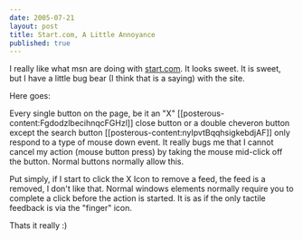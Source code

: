 ```yaml
--- 
date: 2005-07-21
layout: post
title: Start.com, A Little Annoyance
published: true
---
```

I really like what msn are doing with <a href="http://www.start.com/myw3b" rel="tag">start.com</a>. It looks sweet. It is sweet, but I have a little bug bear (I think that is a saying) with the site.<p />Here goes:<p />Every single button on the page, be it an "X" [[posterous-content:FgdodzlbecihnqcFGHzl]] close button or a double cheveron button except the search button [[posterous-content:nyIpvtBqqhsigkebdjAF]] only respond to a type of mouse down event. It really bugs me that I cannot cancel my action (mouse button press) by taking the mouse mid-click off the button. Normal buttons normally allow this.<p />Put simply, if I start to click the X Icon to remove a feed, the feed is a removed, I don't like that. Normal windows elements normally require you to complete a click before the action is started. It is as if the only tactile feedback is via the "finger" icon.<p />Thats it really :)<div class="blogger-post-footer"><img class="posterous_download_image" src="https://blogger.googleusercontent.com/tracker/8109338-112197288188139470?l=www.kinlan.co.uk%2Findex.html" height="1" alt="" width="1" /></div>
